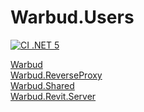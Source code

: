 # Warbud.Users

[![CI .NET 5](https://github.com/Nairda015/Warbud.Users/actions/workflows/CI.yml/badge.svg)](https://github.com/Nairda015/Warbud.Users/actions/workflows/CI.yml)

[Warbud](https://github.com/Nairda015/Warbud)  
[Warbud.ReverseProxy](https://github.com/Nairda015/Warbud.ReverseProxy)  
[Warbud.Shared](https://github.com/Nairda015/Warbud.Shared)  
[Warbud.Revit.Server](https://github.com/Nairda015/Warbud.Revit.Server)  
